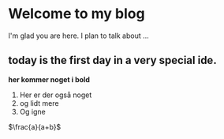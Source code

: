 # Welcome to my blog

I'm glad you are here. I plan to talk about ...

## today is the first day in a very special ide.

**her kommer noget i bold**
1. Her er der også noget 
2. og lidt mere
2. Og igne

$\frac{a}{a+b}$
